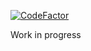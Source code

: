 [![CodeFactor](https://www.codefactor.io/repository/github/vierdant/gmtoolbox/badge)](https://www.codefactor.io/repository/github/vierdant/gmtoolbox)

Work in progress
